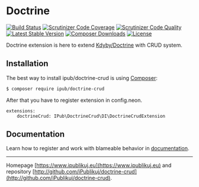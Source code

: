 # Doctrine

[![Build Status](https://img.shields.io/travis/iPublikuj/doctrine-crud.svg?style=flat-square)](https://travis-ci.org/iPublikuj/doctrine-crud)
[![Scrutinizer Code Coverage](https://img.shields.io/scrutinizer/coverage/g/iPublikuj/doctrine-crud.svg?style=flat-square)](https://scrutinizer-ci.com/g/iPublikuj/doctrine-crud/?branch=master)
[![Scrutinizer Code Quality](https://img.shields.io/scrutinizer/g/iPublikuj/doctrine-crud.svg?style=flat-square)](https://scrutinizer-ci.com/g/iPublikuj/doctrine-crud/?branch=master)
[![Latest Stable Version](https://img.shields.io/packagist/v/ipub/doctrine-crud.svg?style=flat-square)](https://packagist.org/packages/ipub/doctrine-crud)
[![Composer Downloads](https://img.shields.io/packagist/dt/ipub/doctrine-crud.svg?style=flat-square)](https://packagist.org/packages/ipub/doctrine-crud)
[![License](https://img.shields.io/packagist/l/ipub/doctrine-crud.svg?style=flat-square)](https://packagist.org/packages/ipub/doctrine-crud)

Doctrine extension is here to extend [Kdyby/Doctrine](https://github.com/Kdyby/Doctrine) with CRUD system.

## Installation

The best way to install ipub/doctrine-crud is using [Composer](http://getcomposer.org/):

```sh
$ composer require ipub/doctrine-crud
```

After that you have to register extension in config.neon.

```neon
extensions:
	doctrineCrud: IPub\DoctrineCrud\DI\DoctrineCrudExtension
```

## Documentation

Learn how to register and work with blameable behavior in [documentation](https://github.com/iPublikuj/doctrine-crud/blob/master/docs/en/index.md).

***
Homepage [https://www.ipublikuj.eu](https://www.ipublikuj.eu) and repository [http://github.com/iPublikuj/doctrine-crud](http://github.com/iPublikuj/doctrine-crud).
